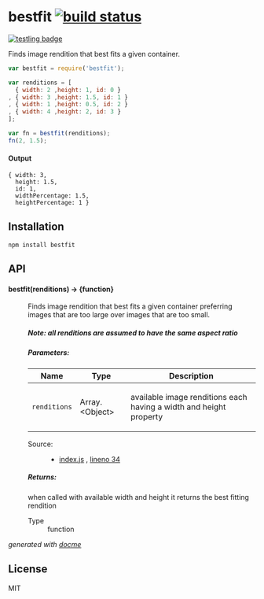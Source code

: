 # bestfit [![build status](https://secure.travis-ci.org/thlorenz/bestfit.png)](http://travis-ci.org/thlorenz/bestfit)

[![testling badge](https://ci.testling.com/CondeNast/bestfit.png)](https://ci.testling.com/CondeNast/bestfit)

Finds image rendition that best fits a given container.

```js
var bestfit = require('bestfit');

var renditions = [
  { width: 2 ,height: 1, id: 0 }
, { width: 3 ,height: 1.5, id: 1 }
, { width: 1 ,height: 0.5, id: 2 }
, { width: 4 ,height: 2, id: 3 }
];

var fn = bestfit(renditions);
fn(2, 1.5);
```

#### Output

```
{ width: 3,
  height: 1.5,
  id: 1,
  widthPercentage: 1.5,
  heightPercentage: 1 }
```

## Installation

    npm install bestfit

## API

<!-- START docme generated API please keep comment here to allow auto update -->
<!-- DON'T EDIT THIS SECTION, INSTEAD RE-RUN docme TO UPDATE -->

<div>
<div class="jsdoc-githubify">
<section>
<article>
<div class="container-overview">
<dl class="details">
</dl>
</div>
<dl>
<dt>
<h4 class="name" id="bestfit"><span class="type-signature"></span>bestfit<span class="signature">(renditions)</span><span class="type-signature"> &rarr; {function}</span></h4>
</dt>
<dd>
<div class="description">
<p>Finds image rendition that best fits a given container preferring images that are too large
over images that are too small.</p>
<h5>Note: all renditions are assumed to have the same aspect ratio</h5>
</div>
<h5>Parameters:</h5>
<table class="params">
<thead>
<tr>
<th>Name</th>
<th>Type</th>
<th class="last">Description</th>
</tr>
</thead>
<tbody>
<tr>
<td class="name"><code>renditions</code></td>
<td class="type">
<span class="param-type">Array.&lt;Object></span>
</td>
<td class="description last"><p>available image renditions each having a width and height property</p></td>
</tr>
</tbody>
</table>
<dl class="details">
<dt class="tag-source">Source:</dt>
<dd class="tag-source"><ul class="dummy">
<li>
<a href="https://github.com/CondeNast/bestfit/blob/master/index.js">index.js</a>
<span>, </span>
<a href="https://github.com/CondeNast/bestfit/blob/master/index.js#L34">lineno 34</a>
</li>
</ul></dd>
</dl>
<h5>Returns:</h5>
<div class="param-desc">
<p>when called with available width and height it returns the best fitting rendition</p>
</div>
<dl>
<dt>
Type
</dt>
<dd>
<span class="param-type">function</span>
</dd>
</dl>
</dd>
</dl>
</article>
</section>
</div>

*generated with [docme](https://github.com/thlorenz/docme)*
</div>
<!-- END docme generated API please keep comment here to allow auto update -->

## License

MIT
